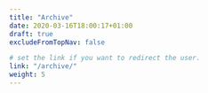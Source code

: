 ```yaml
---
title: "Archive"
date: 2020-03-16T18:00:17+01:00
draft: true
excludeFromTopNav: false

# set the link if you want to redirect the user.
link: "/archive/"
weight: 5
---
```

